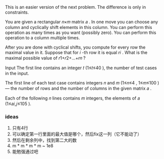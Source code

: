 This is an easier version of the next problem. The difference is only in constraints.

You are given a rectangular 𝑛×𝑚
 matrix 𝑎
. In one move you can choose any column and cyclically shift elements in this column. You can perform this operation as many times as you want (possibly zero). You can perform this operation to a column multiple times.

After you are done with cyclical shifts, you compute for every row the maximal value in it. Suppose that for 𝑖
-th row it is equal 𝑟𝑖
. What is the maximal possible value of 𝑟1+𝑟2+…+𝑟𝑛
?

Input
The first line contains an integer 𝑡
 (1≤𝑡≤40
), the number of test cases in the input.

The first line of each test case contains integers 𝑛
 and 𝑚
 (1≤𝑛≤4
, 1≤𝑚≤100
) — the number of rows and the number of columns in the given matrix 𝑎
.

Each of the following 𝑛
 lines contains 𝑚
 integers, the elements of 𝑎
 (1≤𝑎𝑖,𝑗≤105
).


### ideas
1. 只有4行
2. 可以确定第一行里面的最大值是哪个，然后fix这一列（它不能动了）
3. 然后在剩余列中，找到第二大的数
4. m * m * m * m ~ 1e8
5. 能勉强通过吧